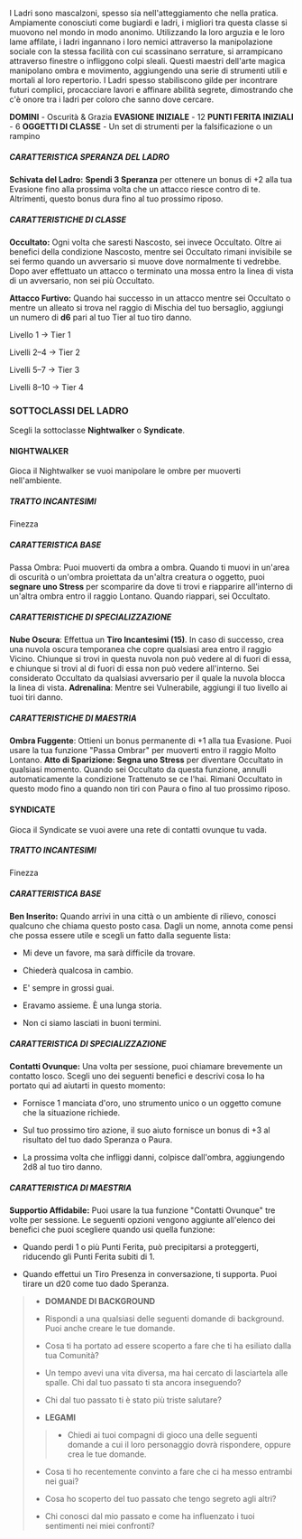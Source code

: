 I Ladri sono mascalzoni, spesso sia nell'atteggiamento che nella pratica. Ampiamente conosciuti come bugiardi e ladri, i migliori tra questa classe si muovono nel mondo in modo anonimo. Utilizzando la loro arguzia e le loro lame affilate, i ladri ingannano i loro nemici attraverso la manipolazione sociale con la stessa facilità con cui scassinano serrature, si arrampicano attraverso finestre o infliggono colpi sleali. Questi maestri dell'arte magica manipolano ombra e movimento, aggiungendo una serie di strumenti utili e mortali al loro repertorio. I Ladri spesso stabiliscono gilde per incontrare futuri complici, procacciare lavori e affinare abilità segrete, dimostrando che c'è onore tra i ladri per coloro che sanno dove cercare.

**DOMINI** - Oscurità & Grazia
**EVASIONE INIZIALE** - 12
**PUNTI FERITA INIZIALI** - 6
**OGGETTI DI CLASSE** - Un set di strumenti per la falsificazione o un rampino

##### CARATTERISTICA SPERANZA DEL LADRO
**Schivata del Ladro:** **Spendi 3 Speranza** per ottenere un bonus di +2 alla tua Evasione fino alla prossima volta che un attacco riesce contro di te. Altrimenti, questo bonus dura fino al tuo prossimo riposo.

##### CARATTERISTICHE DI CLASSE

**Occultato:** Ogni volta che saresti Nascosto, sei invece Occultato. Oltre ai benefici della condizione Nascosto, mentre sei Occultato rimani invisibile se sei fermo quando un avversario si muove dove normalmente ti vedrebbe. Dopo aver effettuato un attacco o terminato una mossa entro la linea di vista di un avversario, non sei più Occultato.

**Attacco Furtivo:** Quando hai successo in un attacco mentre sei Occultato o mentre un alleato si trova nel raggio di Mischia del tuo bersaglio, aggiungi un numero di **d6** pari al tuo Tier al tuo tiro danno.

Livello 1 -> Tier 1

Livelli 2–4 -> Tier 2

Livelli 5–7 -> Tier 3

Livelli 8–10 -> Tier 4

### SOTTOCLASSI DEL LADRO
Scegli la sottoclasse **Nightwalker** o **Syndicate**. 

#### NIGHTWALKER
Gioca il Nightwalker se vuoi manipolare le ombre per muoverti nell'ambiente.

##### TRATTO INCANTESIMI
Finezza

##### CARATTERISTICA BASE
Passa Ombra: Puoi muoverti da ombra a ombra. Quando ti muovi in un'area di oscurità o un'ombra proiettata da un'altra creatura o oggetto, puoi **segnare uno Stress** per scomparire da dove ti trovi e riapparire all'interno di un'altra ombra entro il raggio Lontano. Quando riappari, sei Occultato.

##### CARATTERISTICHE DI SPECIALIZZAZIONE
**Nube Oscura**: Effettua un **Tiro Incantesimi (15)**. In caso di successo, crea una nuvola oscura temporanea che copre qualsiasi area entro il raggio Vicino. Chiunque si trovi in questa nuvola non può vedere al di fuori di essa, e chiunque si trovi al di fuori di essa non può vedere all'interno. Sei considerato Occultato da qualsiasi avversario per il quale la nuvola blocca la linea di vista.
**Adrenalina**: Mentre sei Vulnerabile, aggiungi il tuo livello ai tuoi tiri danno.

##### CARATTERISTICHE DI MAESTRIA
**Ombra Fuggente**: Ottieni un bonus permanente di +1 alla tua Evasione. Puoi usare la tua funzione "Passa Ombrar" per muoverti entro il raggio Molto Lontano.
**Atto di Sparizione: Segna uno Stress** per diventare Occultato in qualsiasi momento. Quando sei Occultato da questa funzione, annulli automaticamente la condizione Trattenuto se ce l'hai. Rimani Occultato in questo modo fino a quando non tiri con Paura o fino al tuo prossimo riposo.

#### SYNDICATE
Gioca il Syndicate se vuoi avere una rete di contatti ovunque tu vada.

##### TRATTO INCANTESIMI
Finezza

##### CARATTERISTICA BASE
**Ben Inserito:** Quando arrivi in una città o un ambiente di rilievo, conosci qualcuno che chiama questo posto casa. Dagli un nome, annota come pensi che possa essere utile e scegli un fatto dalla seguente lista:

- Mi deve un favore, ma sarà difficile da trovare.

- Chiederà qualcosa in cambio.

- E' sempre in grossi guai.

- Eravamo assieme. È una lunga storia.

- Non ci siamo lasciati in buoni termini.

##### CARATTERISTICA DI SPECIALIZZAZIONE
**Contatti Ovunque:** Una volta per sessione, puoi chiamare brevemente un contatto losco. Scegli uno dei seguenti benefici e descrivi cosa lo ha portato qui ad aiutarti in questo momento:

- Fornisce 1 manciata d'oro, uno strumento unico o un oggetto comune che la situazione richiede.

- Sul tuo prossimo tiro azione, il suo aiuto fornisce un bonus di +3 al risultato del tuo dado Speranza o Paura.

- La prossima volta che infliggi danni, colpisce dall'ombra, aggiungendo 2d8 al tuo tiro danno.

##### CARATTERISTICA DI MAESTRIA
**Supportio Affidabile:** Puoi usare la tua funzione "Contatti Ovunque" tre volte per sessione. Le seguenti opzioni vengono aggiunte all'elenco dei benefici che puoi scegliere quando usi quella funzione:

- Quando perdi 1 o più Punti Ferita, può precipitarsi a proteggerti, riducendo gli Punti Ferita subiti di 1.

- Quando effettui un Tiro Presenza in conversazione, ti supporta. Puoi tirare un d20 come tuo dado Speranza.

> - **DOMANDE DI BACKGROUND**
> - Rispondi a una qualsiasi delle seguenti domande di background. Puoi anche creare le tue domande.
> 
> - Cosa ti ha portato ad essere scoperto a fare che ti ha esiliato dalla tua Comunità?
> 
> - Un tempo avevi una vita diversa, ma hai cercato di lasciartela alle spalle. Chi dal tuo passato ti sta ancora inseguendo?
> 
> - Chi dal tuo passato ti è stato più triste salutare?
> 
> - **LEGAMI**
> > - Chiedi ai tuoi compagni di gioco una delle seguenti domande a cui il loro personaggio dovrà rispondere, oppure crea le tue domande.
> 
> - Cosa ti ho recentemente convinto a fare che ci ha messo entrambi nei guai?
> 
> - Cosa ho scoperto del tuo passato che tengo segreto agli altri?
> 
> - Chi conosci dal mio passato e come ha influenzato i tuoi sentimenti nei miei confronti?
